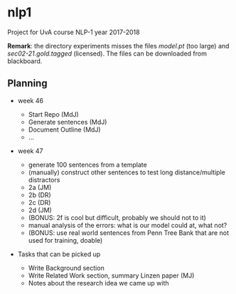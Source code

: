 # nlp1
Project for UvA course NLP-1 year 2017-2018

__Remark__: the directory experiments misses the files _model.pt_ (too large) and _sec02-21.gold.tagged_ (licensed). The files can be downloaded from blackboard.

## Planning
* week 46
  * Start Repo (MdJ)
  * Generate sentences (MdJ)
  * Document Outline (MdJ)
  * ...
* week 47
  * generate 100 sentences from a template
  * (manually) construct other sentences to test long distance/multiple distractors
  * 2a (JM)
  * 2b (DR)
  * 2c (DR)
  * 2d (JM)
  * (BONUS: 2f is cool but difficult, probably we should not to it)
  * manual analysis of the errors: what is our model could at, what not?
  * (BONUS: use real world sentences from Penn Tree Bank that are not used for training, doable)
  
  
  
* Tasks that can be picked up
  * Write Background section 
  * Write Related Work section, summary Linzen paper (MJ)  
  * Notes about the research idea we came up with
  
  


